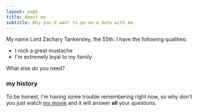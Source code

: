 ```yaml
---
layout: page
title: About me
subtitle: Why you'd want to go on a date with me
---
```


My name Lord Zachary Tankersley, the 55th. I have the following qualities:

- I rock a great mustache
- I'm extremely loyal to my family

What else do you need?

### my history

To be honest, I'm having some trouble remembering right now, so why don't you just watch [my movie](http://en.wikipedia.org/wiki/The_Princess_Bride_%28film%29) and it will answer **all** your questions.
